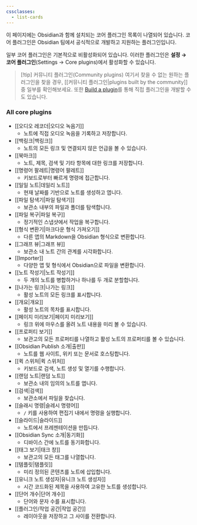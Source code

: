 ```yaml
---
cssclasses:
  - list-cards
---
```

이 페이지에는 Obsidian과 함께 설치되는 코어 플러그인 목록이 나열되어 있습니다. 코어 플러그인은 Obsidian 팀에서 공식적으로 개발하고 지원하는 플러그인입니다.

일부 코어 플러그인은 기본적으로 비활성화되어 있습니다. 이러한 플러그인은 **설정 → 코어 플러그인**(Settings -> Core plugins)에서 활성화할 수 있습니다.

> [!tip] 커뮤니티 플러그인(Community plugins)
> 여기서 찾을 수 없는 원하는 플러그인을 찾을 경우,  [[커뮤니티 플러그인|plugins built by the community]] 중 일부를 확인해보세요. 또한 [Build a plugin](https://docs.obsidian.md/Plugins/Getting+started/Build+a+plugin)를 통해 직접 플러그인을 개발할 수도 있습니다.

### All core plugins

- [[오디오 레코더|오디오 녹음기]]
	- 노트에 직접 오디오 녹음을 기록하고 저장합니다.
- [[백링크|백링크]]
	- 노트의 모든 링크 및 연결되지 않은 언급을 볼 수 있습니다.
- [[북마크]]
	- 노트, 제목, 검색 및 기타 항목에 대한 링크를 저장합니다.
- [[명령어 팔레트|명령어 팔레트]]
	- 키보드로부터 빠르게 명령에 접근합니다.
- [[일일 노트|데일리 노트]]
	- 현재 날짜를 기반으로 노트를 생성하고 엽니다.
- [[파일 탐색기|파일 탐색기]]
	- 보관소 내부의 파일과 폴더를 탐색합니다.
- [[파일 복구|파일 복구]]
	-  정기적인 스냅샷에서 작업을 복구합니다.
- [[형식 변환기|마크다운 형식 가져오기]]
	- 다른 앱의 Markdown을 Obsidian 형식으로 변환합니다.
- [[그래프 뷰|그래프 뷰]]
	- 보관소 내 노트 간의 관계를 시각화합니다.
- [[Importer]]
	- 다양한 앱 및 형식에서 Obsidian으로 파일을 변환합니다.
- [[노트 작성기|노트 작성기]]
	- 두 개의 노트를 병합하거나 하나를 두 개로 분할합니다.
- [[나가는 링크|나가는 링크]]
	- 활성 노트의 모든 링크를 표시합니다.
- [[개요|개요]]
	- 활성 노트의 목차를 표시합니다.
- [[페이지 미리보기|페이지 미리보기]]
	- 링크 위에 마우스를 올려 노트 내용을 미리 볼 수 있습니다.
- [[프로퍼티 보기]]
	- 보관고의 모든 프로퍼티를 나열하고 활성 노트의 프로퍼티를 볼 수 있습니다.
- [[Obsidian Publish 소개|출판]]
	- 노트를 웹 사이트, 위키 또는 문서로 호스팅합니다.
- [[퀵 스위처|퀵 스위처]]
	- 키보드로 검색, 노트 생성 및 열기를 수행합니다.
- [[랜덤 노트|랜덤 노트]]
	- 보관소 내의 임의의 노트를 엽니다.
- [[검색|검색]]
	- 보관소에서 파일을 찾습니다.
- [[슬래시 명령|슬레시 명령어]]
	- `/` 키를 사용하여 편집기 내에서 명령을 실행합니다.
- [[슬라이드|슬라이드]]
	- 노트에서 프레젠테이션을 만듭니다.
- [[Obsidian Sync 소개|동기화]]
	- 디바이스 간에 노트를 동기화합니다.
- [[태그 보기|태크 창]]
	- 보관고의 모든 태그를 나열합니다.
- [[템플릿|탬플릿]]
	- 미리 정의된 콘텐츠를 노트에 삽입합니다.
- [[유니크 노트 생성자|유니크 노트 생성자]]
	- 시간 코드화된 제목을 사용하여 고유한 노트를 생성합니다.
- [[단어 개수|단어 개수]]
	- 단어와 문자 수를 표시합니다.
- [[플러그인/작업 공간|작업 공간]]
	- 레이아웃을 저장하고 그 사이를 전환합니다.
